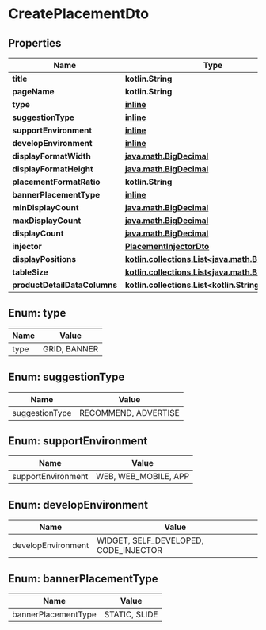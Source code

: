 
# CreatePlacementDto

## Properties
Name | Type | Description | Notes
------------ | ------------- | ------------- | -------------
**title** | **kotlin.String** |  | 
**pageName** | **kotlin.String** |  | 
**type** | [**inline**](#Type) |  | 
**suggestionType** | [**inline**](#SuggestionType) |  | 
**supportEnvironment** | [**inline**](#SupportEnvironment) |  | 
**developEnvironment** | [**inline**](#DevelopEnvironment) |  | 
**displayFormatWidth** | [**java.math.BigDecimal**](java.math.BigDecimal.md) |  | 
**displayFormatHeight** | [**java.math.BigDecimal**](java.math.BigDecimal.md) |  | 
**placementFormatRatio** | **kotlin.String** |  | 
**bannerPlacementType** | [**inline**](#BannerPlacementType) |  |  [optional]
**minDisplayCount** | [**java.math.BigDecimal**](java.math.BigDecimal.md) |  |  [optional]
**maxDisplayCount** | [**java.math.BigDecimal**](java.math.BigDecimal.md) |  |  [optional]
**displayCount** | [**java.math.BigDecimal**](java.math.BigDecimal.md) |  |  [optional]
**injector** | [**PlacementInjectorDto**](PlacementInjectorDto.md) |  |  [optional]
**displayPositions** | [**kotlin.collections.List&lt;java.math.BigDecimal&gt;**](java.math.BigDecimal.md) |  |  [optional]
**tableSize** | [**kotlin.collections.List&lt;java.math.BigDecimal&gt;**](java.math.BigDecimal.md) |  |  [optional]
**productDetailDataColumns** | **kotlin.collections.List&lt;kotlin.String&gt;** |  |  [optional]


<a id="Type"></a>
## Enum: type
Name | Value
---- | -----
type | GRID, BANNER


<a id="SuggestionType"></a>
## Enum: suggestionType
Name | Value
---- | -----
suggestionType | RECOMMEND, ADVERTISE


<a id="SupportEnvironment"></a>
## Enum: supportEnvironment
Name | Value
---- | -----
supportEnvironment | WEB, WEB_MOBILE, APP


<a id="DevelopEnvironment"></a>
## Enum: developEnvironment
Name | Value
---- | -----
developEnvironment | WIDGET, SELF_DEVELOPED, CODE_INJECTOR


<a id="BannerPlacementType"></a>
## Enum: bannerPlacementType
Name | Value
---- | -----
bannerPlacementType | STATIC, SLIDE



